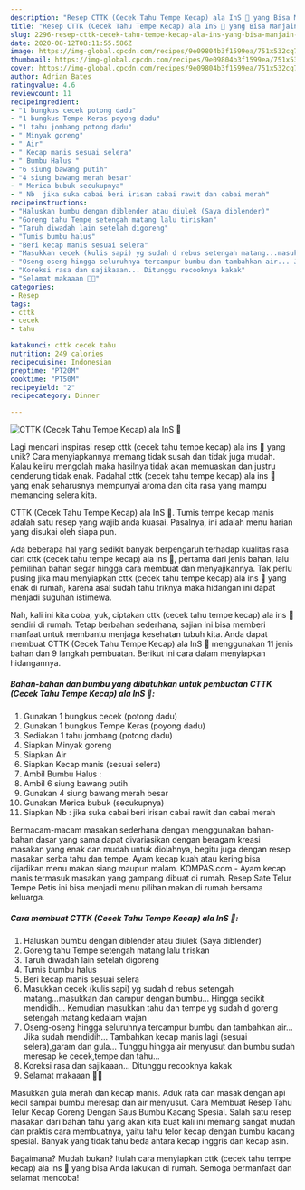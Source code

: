 ```yaml
---
description: "Resep CTTK (Cecek Tahu Tempe Kecap) ala InS 🐂 yang Bisa Manjain Lidah"
title: "Resep CTTK (Cecek Tahu Tempe Kecap) ala InS 🐂 yang Bisa Manjain Lidah"
slug: 2296-resep-cttk-cecek-tahu-tempe-kecap-ala-ins-yang-bisa-manjain-lidah
date: 2020-08-12T08:11:55.586Z
image: https://img-global.cpcdn.com/recipes/9e09804b3f1599ea/751x532cq70/cttk-cecek-tahu-tempe-kecap-ala-ins-🐂-foto-resep-utama.jpg
thumbnail: https://img-global.cpcdn.com/recipes/9e09804b3f1599ea/751x532cq70/cttk-cecek-tahu-tempe-kecap-ala-ins-🐂-foto-resep-utama.jpg
cover: https://img-global.cpcdn.com/recipes/9e09804b3f1599ea/751x532cq70/cttk-cecek-tahu-tempe-kecap-ala-ins-🐂-foto-resep-utama.jpg
author: Adrian Bates
ratingvalue: 4.6
reviewcount: 11
recipeingredient:
- "1 bungkus cecek potong dadu"
- "1 bungkus Tempe Keras poyong dadu"
- "1 tahu jombang potong dadu"
- " Minyak goreng"
- " Air"
- " Kecap manis sesuai selera"
- " Bumbu Halus "
- "6 siung bawang putih"
- "4 siung bawang merah besar"
- " Merica bubuk secukupnya"
- " Nb  jika suka cabai beri irisan cabai rawit dan cabai merah"
recipeinstructions:
- "Haluskan bumbu dengan diblender atau diulek (Saya diblender)"
- "Goreng tahu Tempe setengah matang lalu tiriskan"
- "Taruh diwadah lain setelah digoreng"
- "Tumis bumbu halus"
- "Beri kecap manis sesuai selera"
- "Masukkan cecek (kulis sapi) yg sudah d rebus setengah matang...masukkan dan campur dengan bumbu... Hingga sedikit mendidih... Kemudian masukkan tahu dan tempe yg sudah d goreng setengah matang kedalam wajan"
- "Oseng-oseng hingga seluruhnya tercampur bumbu dan tambahkan air... Jika sudah mendidih... Tambahkan kecap manis lagi (sesuai selera),garam dan gula... Tunggu hingga air menyusut dan bumbu sudah meresap ke cecek,tempe dan tahu..."
- "Koreksi rasa dan sajikaaan... Ditunggu recooknya kakak"
- "Selamat makaaan 🌸💛"
categories:
- Resep
tags:
- cttk
- cecek
- tahu

katakunci: cttk cecek tahu 
nutrition: 249 calories
recipecuisine: Indonesian
preptime: "PT20M"
cooktime: "PT50M"
recipeyield: "2"
recipecategory: Dinner

---
```



![CTTK (Cecek Tahu Tempe Kecap) ala InS 🐂](https://img-global.cpcdn.com/recipes/9e09804b3f1599ea/751x532cq70/cttk-cecek-tahu-tempe-kecap-ala-ins-🐂-foto-resep-utama.jpg)

Lagi mencari inspirasi resep cttk (cecek tahu tempe kecap) ala ins 🐂 yang unik? Cara menyiapkannya memang tidak susah dan tidak juga mudah. Kalau keliru mengolah maka hasilnya tidak akan memuaskan dan justru cenderung tidak enak. Padahal cttk (cecek tahu tempe kecap) ala ins 🐂 yang enak seharusnya mempunyai aroma dan cita rasa yang mampu memancing selera kita.

CTTK (Cecek Tahu Tempe Kecap) ala InS 🐂. Tumis tempe kecap manis adalah satu resep yang wajib anda kuasai. Pasalnya, ini adalah menu harian yang disukai oleh siapa pun.

Ada beberapa hal yang sedikit banyak berpengaruh terhadap kualitas rasa dari cttk (cecek tahu tempe kecap) ala ins 🐂, pertama dari jenis bahan, lalu pemilihan bahan segar hingga cara membuat dan menyajikannya. Tak perlu pusing jika mau menyiapkan cttk (cecek tahu tempe kecap) ala ins 🐂 yang enak di rumah, karena asal sudah tahu triknya maka hidangan ini dapat menjadi suguhan istimewa.


Nah, kali ini kita coba, yuk, ciptakan cttk (cecek tahu tempe kecap) ala ins 🐂 sendiri di rumah. Tetap berbahan sederhana, sajian ini bisa memberi manfaat untuk membantu menjaga kesehatan tubuh kita. Anda dapat membuat CTTK (Cecek Tahu Tempe Kecap) ala InS 🐂 menggunakan 11 jenis bahan dan 9 langkah pembuatan. Berikut ini cara dalam menyiapkan hidangannya.

<!--inarticleads1-->

##### Bahan-bahan dan bumbu yang dibutuhkan untuk pembuatan CTTK (Cecek Tahu Tempe Kecap) ala InS 🐂:

1. Gunakan 1 bungkus cecek (potong dadu)
1. Gunakan 1 bungkus Tempe Keras (poyong dadu)
1. Sediakan 1 tahu jombang (potong dadu)
1. Siapkan  Minyak goreng
1. Siapkan  Air
1. Siapkan  Kecap manis (sesuai selera)
1. Ambil  Bumbu Halus :
1. Ambil 6 siung bawang putih
1. Gunakan 4 siung bawang merah besar
1. Gunakan  Merica bubuk (secukupnya)
1. Siapkan  Nb : jika suka cabai beri irisan cabai rawit dan cabai merah


Bermacam-macam masakan sederhana dengan menggunakan bahan-bahan dasar yang sama dapat divariasikan dengan beragam kreasi masakan yang enak dan mudah untuk diolahnya, begitu juga dengan resep masakan serba tahu dan tempe. Ayam kecap kuah atau kering bisa dijadikan menu makan siang maupun malam. KOMPAS.com - Ayam kecap manis termasuk masakan yang gampang dibuat di rumah. Resep Sate Telur Tempe Petis ini bisa menjadi menu pilihan makan di rumah bersama keluarga. 

<!--inarticleads2-->

##### Cara membuat CTTK (Cecek Tahu Tempe Kecap) ala InS 🐂:

1. Haluskan bumbu dengan diblender atau diulek (Saya diblender)
1. Goreng tahu Tempe setengah matang lalu tiriskan
1. Taruh diwadah lain setelah digoreng
1. Tumis bumbu halus
1. Beri kecap manis sesuai selera
1. Masukkan cecek (kulis sapi) yg sudah d rebus setengah matang...masukkan dan campur dengan bumbu... Hingga sedikit mendidih... Kemudian masukkan tahu dan tempe yg sudah d goreng setengah matang kedalam wajan
1. Oseng-oseng hingga seluruhnya tercampur bumbu dan tambahkan air... Jika sudah mendidih... Tambahkan kecap manis lagi (sesuai selera),garam dan gula... Tunggu hingga air menyusut dan bumbu sudah meresap ke cecek,tempe dan tahu...
1. Koreksi rasa dan sajikaaan... Ditunggu recooknya kakak
1. Selamat makaaan 🌸💛


Masukkan gula merah dan kecap manis. Aduk rata dan masak dengan api kecil sampai bumbu meresap dan air menyusut. Cara Membuat Resep Tahu Telur Kecap Goreng Dengan Saus Bumbu Kacang Spesial. Salah satu resep masakan dari bahan tahu yang akan kita buat kali ini memang sangat mudah dan praktis cara membuatnya, yaitu tahu telor kecap dengan bumbu kacang spesial. Banyak yang tidak tahu beda antara kecap inggris dan kecap asin. 

Bagaimana? Mudah bukan? Itulah cara menyiapkan cttk (cecek tahu tempe kecap) ala ins 🐂 yang bisa Anda lakukan di rumah. Semoga bermanfaat dan selamat mencoba!
